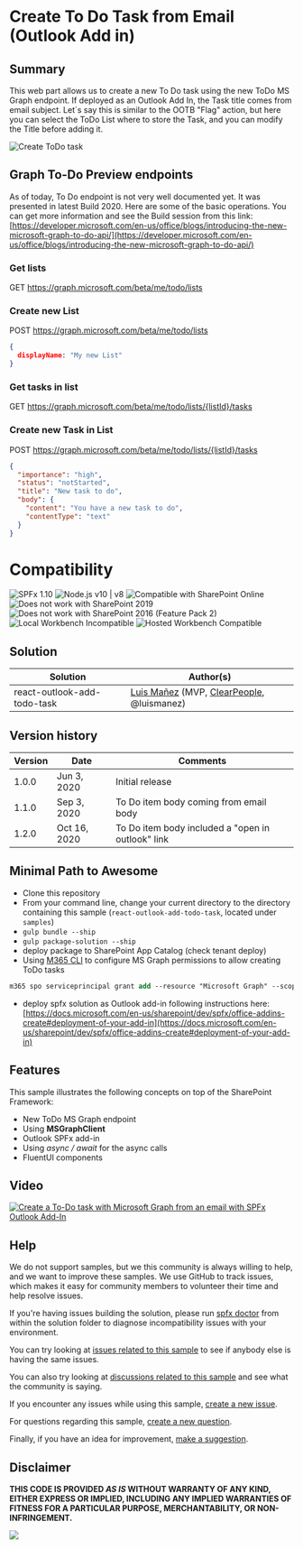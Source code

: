 # Create To Do Task from Email (Outlook Add in)

## Summary

This web part allows us to create a new To Do task using the new ToDo MS Graph endpoint. If deployed as an Outlook Add In, the Task title comes from email subject. Let´s say this is similar to the OOTB "Flag" action, but here you can select the ToDo List where to store the Task, and you can modify the Title before adding it.

![Create ToDo task](./assets/spfx-todo-outlook.gif)

## Graph To-Do Preview endpoints

As of today, To Do endpoint is not very well documented yet. It was presented in latest Build 2020. Here are some of the basic operations. You can get more information and see the Build session from this link: [https://developer.microsoft.com/en-us/office/blogs/introducing-the-new-microsoft-graph-to-do-api/](https://developer.microsoft.com/en-us/office/blogs/introducing-the-new-microsoft-graph-to-do-api/)

### Get lists 

GET https://graph.microsoft.com/beta/me/todo/lists

### Create new List

POST https://graph.microsoft.com/beta/me/todo/lists

```json
{
  displayName: "My new List"
}
```

### Get tasks in list

GET https://graph.microsoft.com/beta/me/todo/lists/{listId}/tasks

### Create new Task in List

POST https://graph.microsoft.com/beta/me/todo/lists/{listId}/tasks

```json
{
  "importance": "high",
  "status": "notStarted",
  "title": "New task to do",
  "body": {
    "content": "You have a new task to do",
    "contentType": "text"
  }
}
```

# Compatibility

![SPFx 1.10](https://img.shields.io/badge/SPFx-1.10.0-green.svg) 
![Node.js v10 | v8](https://img.shields.io/badge/Node.js-v10%20%7C%20v8-green.svg) 
![Compatible with SharePoint Online](https://img.shields.io/badge/SharePoint%20Online-Compatible-green.svg)
![Does not work with SharePoint 2019](https://img.shields.io/badge/SharePoint%20Server%202019-Incompatible-red.svg)
![Does not work with SharePoint 2016 (Feature Pack 2)](https://img.shields.io/badge/SharePoint%20Server%202016%20(Feature%20Pack%202)-Incompatible-red.svg "SharePoint Server 2016 Feature Pack 2 requires SPFx 1.1")
![Local Workbench Incompatible](https://img.shields.io/badge/Local%20Workbench-Incompatible-red.svg "Requires access to the Microsoft Graph")
![Hosted Workbench Compatible](https://img.shields.io/badge/Hosted%20Workbench-Compatible-green.svg)


## Solution

Solution|Author(s)
--------|---------
react-outlook-add-todo-task|[Luis Mañez](https://github.com/luismanez) (MVP, [ClearPeople](http://www.clearpeople.com), @luismanez)

## Version history

Version|Date|Comments
-------|----|--------
1.0.0|Jun 3, 2020|Initial release
1.1.0|Sep 3, 2020|To Do item body coming from email body
1.2.0|Oct 16, 2020|To Do item body included a "open in outlook" link


## Minimal Path to Awesome

* Clone this repository
* From your command line, change your current directory to the directory containing this sample (`react-outlook-add-todo-task`, located under `samples`)
* `gulp bundle --ship`
* `gulp package-solution --ship`
* deploy package to SharePoint App Catalog (check tenant deploy)
* Using [M365 CLI](https://pnp.github.io/cli-microsoft365/) to configure MS Graph permissions to allow creating ToDo tasks
```ps
m365 spo serviceprincipal grant add --resource "Microsoft Graph" --scope "Tasks.ReadWrite"
```

* deploy spfx solution as Outlook add-in following instructions here: [https://docs.microsoft.com/en-us/sharepoint/dev/spfx/office-addins-create#deployment-of-your-add-in](https://docs.microsoft.com/en-us/sharepoint/dev/spfx/office-addins-create#deployment-of-your-add-in)

## Features

This sample illustrates the following concepts on top of the SharePoint Framework:

* New ToDo MS Graph endpoint
* Using __MSGraphClient__ 
* Outlook SPFx add-in
* Using _async / await_ for the async calls
* FluentUI components

## Video

[![Create a To-Do task with Microsoft Graph from an email with SPFx Outlook Add-In](./assets/video-thumbnail.jpg)](https://www.youtube.com/watch?v=szu4j46ehOw "Create a To-Do task with Microsoft Graph from an email with SPFx Outlook Add-In")


## Help

We do not support samples, but we this community is always willing to help, and we want to improve these samples. We use GitHub to track issues, which makes it easy for  community members to volunteer their time and help resolve issues.

If you're having issues building the solution, please run [spfx doctor](https://pnp.github.io/cli-microsoft365/cmd/spfx/spfx-doctor/) from within the solution folder to diagnose incompatibility issues with your environment.

You can try looking at [issues related to this sample](https://github.com/pnp/sp-dev-fx-webparts/issues?q=label%3A%22sample%3A%20react-outlook-add-todo-task") to see if anybody else is having the same issues.

You can also try looking at [discussions related to this sample](https://github.com/pnp/sp-dev-fx-webparts/discussions?discussions_q=react-outlook-add-todo-task) and see what the community is saying.

If you encounter any issues while using this sample, [create a new issue](https://github.com/pnp/sp-dev-fx-webparts/issues/new?assignees=&labels=Needs%3A+Triage+%3Amag%3A%2Ctype%3Abug-suspected%2Csample%3A%20react-outlook-add-todo-task&template=bug-report.yml&sample=react-outlook-add-todo-task&authors=@luismanez&title=react-outlook-add-todo-task%20-%20).

For questions regarding this sample, [create a new question](https://github.com/pnp/sp-dev-fx-webparts/issues/new?assignees=&labels=Needs%3A+Triage+%3Amag%3A%2Ctype%3Aquestion%2Csample%3A%20react-outlook-add-todo-task&template=question.yml&sample=react-outlook-add-todo-task&authors=@luismanez&title=react-outlook-add-todo-task%20-%20).

Finally, if you have an idea for improvement, [make a suggestion](https://github.com/pnp/sp-dev-fx-webparts/issues/new?assignees=&labels=Needs%3A+Triage+%3Amag%3A%2Ctype%3Aenhancement%2Csample%3A%20react-outlook-add-todo-task&template=question.yml&sample=react-outlook-add-todo-task&authors=@luismanez&title=react-outlook-add-todo-task%20-%20).

## Disclaimer

**THIS CODE IS PROVIDED *AS IS* WITHOUT WARRANTY OF ANY KIND, EITHER EXPRESS OR IMPLIED, INCLUDING ANY IMPLIED WARRANTIES OF FITNESS FOR A PARTICULAR PURPOSE, MERCHANTABILITY, OR NON-INFRINGEMENT.**


<img src="https://pnptelemetry.azurewebsites.net/sp-dev-fx-webparts/samples/react-outlook-add-todo-task" />
